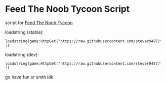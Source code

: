 # Feed The Noob Tycoon Script
script for [Feed The Noob Tycoon](https://www.roblox.com/games/10894722579/Feed-The-Noob-Tycoon)

loadstring (stable):

    loadstring(game:HttpGet("https://raw.githubusercontent.com/stever9487/feedthenoobtycoon/stable/script.lua"))()
loadstring (dev):

    loadstring(game:HttpGet("https://raw.githubusercontent.com/stever9487/feedthenoobtycoon/dev/script.lua"))()
go have fun or smth idk
